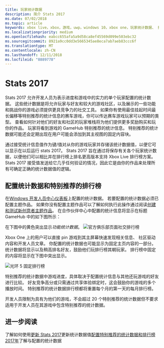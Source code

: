 ```yaml
---
title: 玩家统计数据
description: 简介 Stats 2017
ms.date: 07/02/2018
ms.topic: article
keywords: xbox live，xbox，游戏，uwp，windows 10，xbox one，玩家统计数据、 排行榜，stats 2017
ms.localizationpriority: medium
ms.openlocfilehash: eabcc655afa5a9d58ca8ef45569d099e503ebc32
ms.sourcegitcommit: 8921a9cc0dd3e5665345ae8eca7ab7aeb83ccc6f
ms.translationtype: MT
ms.contentlocale: zh-CN
ms.lasthandoff: 12/11/2018
ms.locfileid: "8889778"
---
```

# <a name="stats-2017"></a>Stats 2017

Stats 2017 允许开发人员为表示进度和游戏中的实力的单个玩家配置的统计数据。 这些统计数据是将允许玩家与好友和较大的游戏社区，以及展示的一些功能和挑战你的游戏必须提供更具竞争力的社交工具。 如果你有使用最佳挂起时间最长偏移等特别推荐的统计信息的赛车游戏，你可以传达赛车游戏玩家可以预期的类型。 查看如何针对他们的好友和社区的玩家堆栈将为他们提供更多奖励购买和玩你的作品。 玩家将看到游戏的 GameHub 特别推荐的统计信息。 特别推荐的统计数据可能还会定期出现在用户可能会添加到其主视图的固定内容块。

通过接受统计信息值作为键/值对从你的游戏玩家并存储该统计数据值，以便它可以显示在以后运行 stats 2017。 Stats 2017 旨在通过将保存有关各个玩家统计数据，以便他们可以相比并在排行榜上排名更高版本支持 Xbox Live 排行榜方案。 Stats 2017 接受值发送给它几乎任何验证的情况，因此它是由你的作品来处理所有可确定正确的统计数据值的逻辑。

## <a name="configured-stats-and-featured-leaderboards"></a>配置统计数据和特别推荐的排行榜

在[Windows 开发人员中心仪表板](https://developer.microsoft.com/en-us/dashboard/windows/overview)上配置的统计数据。 若要配置的统计数据必须已配置主题作品。 如果你没有配置主题作品可以了解如何执行此操作通过阅读[创建和测试新创意者主题作品](../get-started-with-creators/create-and-test-a-new-creators-title.md)。  在合作伙伴中心中配置的统计信息将显示在标题 GameHub 中的如下图所示：

在下图中的黄色突出显示*功能统计数据*。
![官方俱乐部页面社交排行榜](../images/omega/gamehub_featuredstats.png)


Xbox One 上的用户可以直接 pin 游戏到其主屏幕快速发现相关信息、 社区驱动内容和开发人员文章。 你配置的统计数据也可能显示为固定主页内容的一部分。 统计数据将显示以及稍高排名好友，鼓励他们玩排行榜其朝玩家。 排行榜中固定的内容将显示在下图中突出显示。

![光环 5 固定排行榜](../images/stats/Halo_5_Pinned_Leaderboard.png)

特别推荐的统计数据中游戏进度，具体取决于配置统计信息与其他还玩游戏的好友进行比较。 好友竞争高分或只需通过共享体验绑定时，这会鼓励你的游戏的多个播放时间。 特别推荐的统计数据排行榜都将重置每个月的第一天的每月排行榜。

开发人员限制为具有为他们的游戏，不会超过 20 个特别推荐的统计数据但不要求适用于开发人员在其游戏中包含特别推荐的统计数据。

## <a name="further-reading"></a>进一步阅读
了解如何使用[更新 Stats 2017](player-stats-updating.md)更新统计数据值[配置特别推荐的统计数据和排行榜 2017年](../configure-xbl/dev-center/featured-stats-and-leaderboards.md)了解与配置的统计数据
